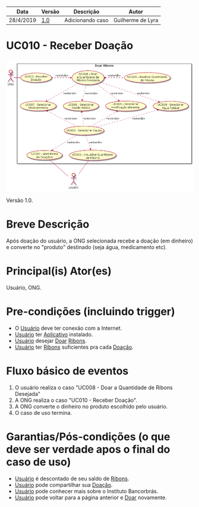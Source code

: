 | Data       | Versão  | Descrição       | Autor            |
| ---------- | ------- | --------------- | ---------------- |
| 28/4/2019 | [1.0](https://github.com/requisitos-2019-1/Ribon/commit/05339bf4c968ee9e9daebe6ffcdd1aa92436240d#diff-aa46673e1e292aca8f1befdc2165a503) | Adicionando caso | Guilherme de Lyra |


# UC010 - Receber Doação


![diagrama](Doar_Ribons.png)

Versão 1.0.

# Breve Descrição
Após doação do usuário, a ONG selecionada recebe a doação (em dinheiro) e converte no "produto" destinado (seja água, medicamento etc).  

# Principal(is) Ator(es)
Usuário, ONG.

# Pre-condições (incluindo trigger)
- O [Usuário](https://github.com/requisitos-2019-1/Ribon/blob/master/Modelagem%20de%20Requisitos/Lexicos/Usuário.md) deve ter conexão com a Internet.
- [Usuário](https://github.com/requisitos-2019-1/Ribon/blob/master/Modelagem%20de%20Requisitos/Lexicos/Usuário.md) ter [Aplicativo](https://github.com/requisitos-2019-1/Ribon/blob/master/Modelagem%20de%20Requisitos/Lexicos/Aplicativo.md) instalado.
- [Usuário](https://github.com/requisitos-2019-1/Ribon/blob/master/Modelagem%20de%20Requisitos/Lexicos/Usuário.md) desejar [Doar](https://github.com/requisitos-2019-1/Ribon/blob/master/Modelagem%20de%20Requisitos/Lexicos/Doar.md) [Ribons](https://github.com/requisitos-2019-1/Ribon/blob/master/Modelagem%20de%20Requisitos/Lexicos/Ribon.md).
- [Usuário](https://github.com/requisitos-2019-1/Ribon/blob/master/Modelagem%20de%20Requisitos/Lexicos/Usuário.md) ter [Ribons](https://github.com/requisitos-2019-1/Ribon/blob/master/Modelagem%20de%20Requisitos/Lexicos/Ribon.md) suficientes pra cada [Doação](https://github.com/requisitos-2019-1/Ribon/blob/master/Modelagem%20de%20Requisitos/Lexicos/Doação.md).

# Fluxo básico de eventos
1. O usuário realiza o caso "UC008 - Doar a Quantidade de Ribons Desejada"
1. A ONG realiza o caso "UC010 - Receber Doação".
1. A ONG converte o dinheiro no produto escolhido pelo usuário.
1. O caso de uso termina.

# Garantias/Pós-condições (o que deve ser verdade apos o final do caso de uso)
- [Usuário](https://github.com/requisitos-2019-1/Ribon/blob/master/Modelagem%20de%20Requisitos/Lexicos/Usuário.md) é descontado de seu saldo de [Ribons](https://github.com/requisitos-2019-1/Ribon/blob/master/Modelagem%20de%20Requisitos/Lexicos/Ribon.md).
- [Usuário](https://github.com/requisitos-2019-1/Ribon/blob/master/Modelagem%20de%20Requisitos/Lexicos/Usuário.md) pode compartilhar sua [Doação](https://github.com/requisitos-2019-1/Ribon/blob/master/Modelagem%20de%20Requisitos/Lexicos/Doação.md).
- [Usuário](https://github.com/requisitos-2019-1/Ribon/blob/master/Modelagem%20de%20Requisitos/Lexicos/Usuário.md) pode conhecer mais sobre o Instituto Bancorbrás.
- [Usuário](https://github.com/requisitos-2019-1/Ribon/blob/master/Modelagem%20de%20Requisitos/Lexicos/Usuário.md) pode voltar para a página anterior e [Doar](https://github.com/requisitos-2019-1/Ribon/blob/master/Modelagem%20de%20Requisitos/Lexicos/Doar.md) novamente.
